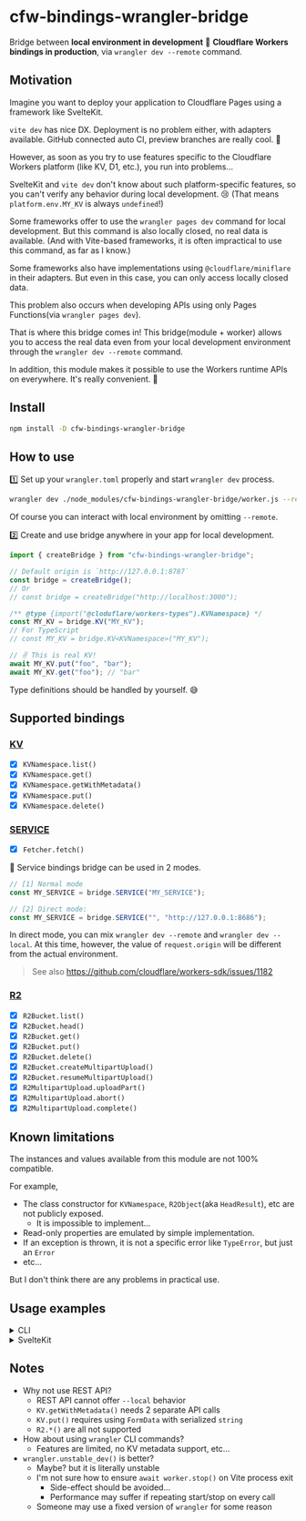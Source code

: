 # cfw-bindings-wrangler-bridge

Bridge between **local environment in development** 🌉 **Cloudflare Workers bindings in production**, via `wrangler dev --remote` command.

## Motivation

Imagine you want to deploy your application to Cloudflare Pages using a framework like SvelteKit.

`vite dev` has nice DX. Deployment is no problem either, with adapters available. GitHub connected auto CI, preview branches are really cool. 🥳

However, as soon as you try to use features specific to the Cloudflare Workers platform (like KV, D1, etc.), you run into problems...

SvelteKit and `vite dev` don't know about such platform-specific features, so you can't verify any behavior during local development. 😢
(That means `platform.env.MY_KV` is always `undefined`!)

Some frameworks offer to use the `wrangler pages dev` command for local development. But this command is also locally closed, no real data is available.
(And with Vite-based frameworks, it is often impractical to use this command, as far as I know.)

Some frameworks also have implementations using `@cloudflare/miniflare` in their adapters. But even in this case, you can only access locally closed data.

This problem also occurs when developing APIs using only Pages Functions(via `wrangler pages dev`).

That is where this bridge comes in!
This bridge(module + worker) allows you to access the real data even from your local development environment through the `wrangler dev --remote` command.

In addition, this module makes it possible to use the Workers runtime APIs on everywhere. It's really convenient. 🤞

## Install

```sh
npm install -D cfw-bindings-wrangler-bridge
```

## How to use

1️⃣ Set up your `wrangler.toml` properly and start `wrangler dev` process.

```sh
wrangler dev ./node_modules/cfw-bindings-wrangler-bridge/worker.js --remote
```

Of course you can interact with local environment by omitting `--remote`.

2️⃣ Create and use bridge anywhere in your app for local development.

```js
import { createBridge } from "cfw-bindings-wrangler-bridge";

// Default origin is `http://127.0.0.1:8787`
const bridge = createBridge();
// Or
// const bridge = createBridge("http://localhost:3000");

/** @type {import("@cloduflare/workers-types").KVNamespace} */
const MY_KV = bridge.KV("MY_KV");
// For TypeScript
// const MY_KV = bridge.KV<KVNamespace>("MY_KV");

// ✌️ This is real KV!
await MY_KV.put("foo", "bar");
await MY_KV.get("foo"); // "bar"
```

Type definitions should be handled by yourself. 😅

## Supported bindings

### [KV](https://developers.cloudflare.com/workers/runtime-apis/kv/)

- [x] `KVNamespace.list()`
- [x] `KVNamespace.get()`
- [x] `KVNamespace.getWithMetadata()`
- [x] `KVNamespace.put()`
- [x] `KVNamespace.delete()`

### [SERVICE](https://developers.cloudflare.com/workers/runtime-apis/service-bindings/)

- [x] `Fetcher.fetch()`

📝 Service bindings bridge can be used in 2 modes.

```js
// [1] Normal mode
const MY_SERVICE = bridge.SERVICE("MY_SERVICE");

// [2] Direct mode:
const MY_SERVICE = bridge.SERVICE("", "http://127.0.0.1:8686");
```

In direct mode, you can mix `wrangler dev --remote` and `wrangler dev --local`.
At this time, however, the value of `request.origin` will be different from the actual environment.

> See also https://github.com/cloudflare/workers-sdk/issues/1182

### [R2](https://developers.cloudflare.com/r2/api/workers/workers-api-reference/)

- [x] `R2Bucket.list()`
- [x] `R2Bucket.head()`
- [x] `R2Bucket.get()`
- [x] `R2Bucket.put()`
- [x] `R2Bucket.delete()`
- [x] `R2Bucket.createMultipartUpload()`
- [x] `R2Bucket.resumeMultipartUpload()`
- [x] `R2MultipartUpload.uploadPart()`
- [x] `R2MultipartUpload.abort()`
- [x] `R2MultipartUpload.complete()`

## Known limitations

The instances and values available from this module are not 100% compatible.

For example,

- The class constructor for `KVNamespace`, `R2Object`(aka `HeadResult`), etc are not publicly exposed.
  - It is impossible to implement...
- Read-only properties are emulated by simple implementation.
- If an exception is thrown, it is not a specific error like `TypeError`, but just an `Error`
- etc...

But I don't think there are any problems in practical use.

## Usage examples

<details>
<summary>CLI</summary>

If you are using REST API in your CLI, now you can replace it.

```diff
-const putKV = async (API_KEY, API_URL, [key, value]) => {
-  const res = await fetch(`${API_URL}/values/${key}`, {
-    method: "PUT",
-    headers: { Authorization: `Bearer ${API_KEY}` },
-    body: value,
-  });
-
-  const json = await res.json();
-  if (!json.success)
-    throw new Error(json.errors.map(({ message }) => message).join("\n"));
-};
+import { createBridge } from "cfw-bindings-wrangler-bridge";
+
+const putKV = async (KV_BINDING_NAME, [key, value]) => {
+  const KV = createBridge().KV(KV_BINDING_NAME);
+  await KV.put(key, value);
+};
```

</details>

<details>
<summary>SvelteKit</summary>

```js
// server.hooks.js
import { createBridge } from "cfw-bindings-wrangler-bridge";
import { dev } from "$app/environment";

export const handle = async ({ event, resolve }) => {
  // Will be removed if `dev === false`
  if (dev) {
    const bridge = createBridge();

    event.platform = {
      env: {
        SESSIONS: bridge.KV("SESSIONS"),
        TODOS: bridge.KV("TODOS"),
      },
    };
  }

  return resolve(event);
};
```

</details>

## Notes

- Why not use REST API?
  - REST API cannot offer `--local` behavior
  - `KV.getWithMetadata()` needs 2 separate API calls
  - `KV.put()` requires using `FormData` with serialized `string`
  - `R2.*()` are all not supported
- How about using `wrangler` CLI commands?
  - Features are limited, no KV metadata support, etc...
- `wrangler.unstable_dev()` is better?
  - Maybe? but it is literally unstable
  - I'm not sure how to ensure `await worker.stop()` on Vite process exit
    - Side-effect should be avoided...
    - Performance may suffer if repeating start/stop on every call
  - Someone may use a fixed version of `wrangler` for some reason
